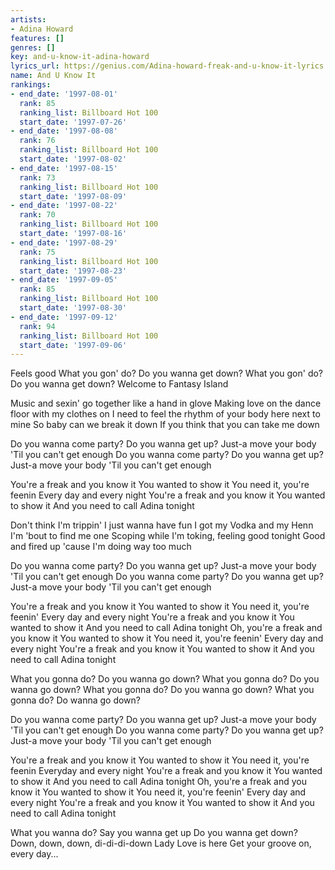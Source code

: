```yaml
---
artists:
- Adina Howard
features: []
genres: []
key: and-u-know-it-adina-howard
lyrics_url: https://genius.com/Adina-howard-freak-and-u-know-it-lyrics
name: And U Know It
rankings:
- end_date: '1997-08-01'
  rank: 85
  ranking_list: Billboard Hot 100
  start_date: '1997-07-26'
- end_date: '1997-08-08'
  rank: 76
  ranking_list: Billboard Hot 100
  start_date: '1997-08-02'
- end_date: '1997-08-15'
  rank: 73
  ranking_list: Billboard Hot 100
  start_date: '1997-08-09'
- end_date: '1997-08-22'
  rank: 70
  ranking_list: Billboard Hot 100
  start_date: '1997-08-16'
- end_date: '1997-08-29'
  rank: 75
  ranking_list: Billboard Hot 100
  start_date: '1997-08-23'
- end_date: '1997-09-05'
  rank: 85
  ranking_list: Billboard Hot 100
  start_date: '1997-08-30'
- end_date: '1997-09-12'
  rank: 94
  ranking_list: Billboard Hot 100
  start_date: '1997-09-06'
---
```

Feels good
What you gon' do? Do you wanna get down?
What you gon' do? Do you wanna get down?
Welcome to Fantasy Island


Music and sexin' go together like a hand in glove
Making love on the dance floor with my clothes on
I need to feel the rhythm of your body here next to mine
So baby can we break it down
If you think that you can take me down


Do you wanna come party?
Do you wanna get up?
Just-a move your body
'Til you can't get enough
Do you wanna come party?
Do you wanna get up?
Just-a move your body
'Til you can't get enough


You're a freak and you know it
You wanted to show it
You need it, you're feenin
Every day and every night
You're a freak and you know it
You wanted to show it
And you need to call Adina tonight


Don't think I'm trippin'
I just wanna have fun
I got my Vodka and my Henn
I'm 'bout to find me one
Scoping while I'm toking, feeling good tonight
Good and fired up 'cause I'm doing way too much


Do you wanna come party?
Do you wanna get up?
Just-a move your body
'Til you can't get enough
Do you wanna come party?
Do you wanna get up?
Just-a move your body
'Til you can't get enough


You're a freak and you know it
You wanted to show it
You need it, you're feenin'
Every day and every night
You're a freak and you know it
You wanted to show it
And you need to call Adina tonight
Oh, you're a freak and you know it
You wanted to show it
You need it, you're feenin'
Every day and every night
You're a freak and you know it
You wanted to show it
And you need to call Adina tonight


What you gonna do?
Do you wanna go down?
What you gonna do?
Do you wanna go down?
What you gonna do?
Do you wanna go down?
What you gonna do?
Do wanna go down?


Do you wanna come party?
Do you wanna get up?
Just-a move your body
'Til you can't get enough
Do you wanna come party?
Do you wanna get up?
Just-a move your body
'Til you can't get enough


You're a freak and you know it
You wanted to show it
You need it, you're feenin
Everyday and every night
You're a freak and you know it
You wanted to show it
And you need to call Adina tonight
Oh, you're a freak and you know it
You wanted to show it
You need it, you're feenin'
Every day and every night
You're a freak and you know it
You wanted to show it
And you need to call Adina tonight


What you wanna do? Say you wanna get up
Do you wanna get down?
Down, down, down, di-di-di-down
Lady Love is here
Get your groove on, every day...
